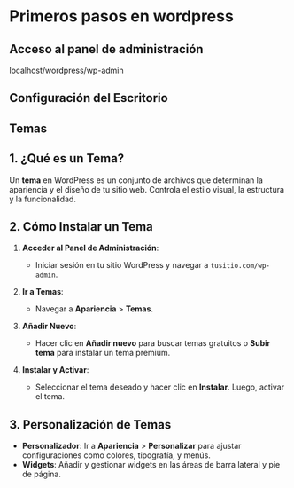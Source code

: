 # Primeros pasos en wordpress

## Acceso al panel de administración

localhost/wordpress/wp-admin

## Configuración del Escritorio

## Temas

## 1. ¿Qué es un Tema?
Un **tema** en WordPress es un conjunto de archivos que determinan la apariencia y el diseño de tu sitio web. Controla el estilo visual, la estructura y la funcionalidad.

## 2. Cómo Instalar un Tema
1. **Acceder al Panel de Administración**:
   - Iniciar sesión en tu sitio WordPress y navegar a `tusitio.com/wp-admin`.

2. **Ir a Temas**:
   - Navegar a **Apariencia** > **Temas**.

3. **Añadir Nuevo**:
   - Hacer clic en **Añadir nuevo** para buscar temas gratuitos o **Subir tema** para instalar un tema premium.

4. **Instalar y Activar**:
   - Seleccionar el tema deseado y hacer clic en **Instalar**. Luego, activar el tema.

## 3. Personalización de Temas
- **Personalizador**: Ir a **Apariencia** > **Personalizar** para ajustar configuraciones como colores, tipografía, y menús.
- **Widgets**: Añadir y gestionar widgets en las áreas de barra lateral y pie de página.



